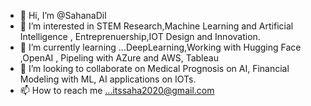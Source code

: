 - 👋 Hi, I’m @SahanaDil
- 👀 I’m interested in STEM Research,Machine Learning and Artificial Intelligence , Entreprenuership,IOT Design and Innovation.
- 🌱 I’m currently learning ...DeepLearning,Working with Hugging Face ,OpenAI , Pipeling with AZure and AWS, Tableau
- 💞️ I’m looking to collaborate on Medical Prognosis on AI, Financial Modeling with ML, AI applications on IOTs.
- 📫 How to reach me ...itssaha2020@gmail.com    


<!---
SahanaDil/SahanaDil is a ✨ special ✨ repository because its `README.md` (this file) appears on your GitHub profile.
You can click the Preview link to take a look at your changes.
--->
